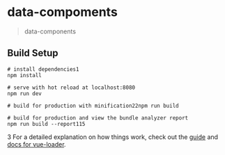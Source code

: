 # data-compoments

> data-components

## Build Setup

``` bash1
# install dependencies1
npm install

# serve with hot reload at localhost:8080
npm run dev

# build for production with minification22npm run build

# build for production and view the bundle analyzer report
npm run build --report115
```
3
For a detailed explanation on how things work, check out the [guide](http://vuejs-templates.github.io/webpack/) and [docs for vue-loader](http://vuejs.github.io/vue-loader).
